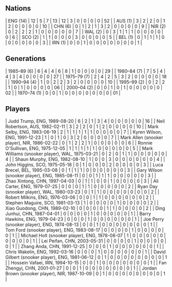 ## Nations

| ENG (14) | 12 | 5 | 7 | 13 | 12 | 3 | 0 | 0 | 0 | 0 | 52 |
| AUS (1) | 3 | 2 | 2 | 0 | 1 | 2 | 0 | 0 | 0 | 0 | 10 |
| CHN (6) | 0 | 1 | 2 | 1 | 3 | 2 | 0 | 0 | 0 | 0 | 9 |
| NIR (2) | 0 | 2 | 2 | 2 | 1 | 0 | 0 | 0 | 0 | 0 | 7 |
| WAL (2) | 0 | 3 | 1 | 1 | 1 | 0 | 0 | 0 | 0 | 0 | 6 |
| SCO (2) | 1 | 1 | 0 | 0 | 0 | 3 | 0 | 0 | 0 | 0 | 5 |
| BEL (1) | 0 | 1 | 1 | 1 | 0 | 0 | 0 | 0 | 0 | 0 | 3 |
| IRN (1) | 0 | 0 | 1 | 0 | 0 | 0 | 0 | 0 | 0 | 0 | 1 |

## Generations

| 1985–89 (6) | 6 | 4 | 4 | 6 | 8 | 1 | 0 | 0 | 0 | 0 | 29 |
| 1980–84 (7) | 7 | 5 | 4 | 4 | 3 | 4 | 0 | 0 | 0 | 0 | 27 |
| 1975–79 (7) | 2 | 4 | 2 | 5 | 3 | 2 | 0 | 0 | 0 | 0 | 18 |
| 1990–94 (4) | 1 | 0 | 2 | 2 | 3 | 2 | 0 | 0 | 0 | 0 | 10 |
| 1995–99 (2) | 0 | 2 | 2 | 1 | 0 | 1 | 0 | 0 | 0 | 0 | 06 |
| 2000–04 (2) | 0 | 0 | 1 | 0 | 1 | 0 | 0 | 0 | 0 | 0 | 02 |
| 1970–74 (1) | 0 | 0 | 1 | 0 | 0 | 0 | 0 | 0 | 0 | 0 | 01 |

## Players

| Judd Trump, ENG, 1989-08-20 | 6 | 2 | 1 | 3 | 4 | 0 | 0 | 0 | 0 | 0 | 16 |
| Neil Robertson, AUS, 1982-02-11 | 3 | 2 | 2 | 0 | 1 | 2 | 0 | 0 | 0 | 0 | 10 |
| Mark Selby, ENG, 1983-06-19 | 2 | 1 | 1 | 1 | 1 | 1 | 0 | 0 | 0 | 0 | 7 |
| Kyren Wilson, ENG, 1991-12-23 | 1 | 0 | 1 | 0 | 3 | 2 | 0 | 0 | 0 | 0 | 7 |
| Mark Allen (snooker player), NIR, 1986-02-22 | 0 | 1 | 2 | 2 | 1 | 0 | 0 | 0 | 0 | 0 | 6 |
| Ronnie O'Sullivan, ENG, 1975-12-05 | 1 | 1 | 1 | 1 | 1 | 0 | 0 | 0 | 0 | 0 | 5 |
| Mark Williams (snooker player), WAL, 1975-03-21 | 0 | 2 | 0 | 1 | 1 | 0 | 0 | 0 | 0 | 0 | 4 |
| Shaun Murphy, ENG, 1982-08-10 | 1 | 0 | 0 | 3 | 0 | 0 | 0 | 0 | 0 | 0 | 4 |
| John Higgins, SCO, 1975-05-18 | 0 | 1 | 0 | 0 | 0 | 2 | 0 | 0 | 0 | 0 | 3 |
| Luca Brecel, BEL, 1995-03-08 | 0 | 1 | 1 | 1 | 0 | 0 | 0 | 0 | 0 | 0 | 3 |
| Gary Wilson (snooker player), ENG, 1985-08-11 | 0 | 0 | 1 | 1 | 1 | 0 | 0 | 0 | 0 | 0 | 3 |
| Zhao Xintong, CHN, 1997-04-03 | 0 | 1 | 1 | 0 | 0 | 1 | 0 | 0 | 0 | 0 | 3 |
| Ali Carter, ENG, 1979-07-25 | 0 | 0 | 0 | 1 | 1 | 0 | 0 | 0 | 0 | 0 | 2 |
| Ryan Day (snooker player), WAL, 1980-03-23 | 0 | 1 | 1 | 0 | 0 | 0 | 0 | 0 | 0 | 0 | 2 |
| Robert Milkins, ENG, 1976-03-06 | 0 | 0 | 1 | 1 | 0 | 0 | 0 | 0 | 0 | 0 | 2 |
| Stephen Maguire, SCO, 1981-03-13 | 1 | 0 | 0 | 0 | 0 | 1 | 0 | 0 | 0 | 0 | 2 |
| Xiao Guodong, CHN, 1989-02-10 | 0 | 0 | 0 | 0 | 1 | 1 | 0 | 0 | 0 | 0 | 2 |
| Ding Junhui, CHN, 1987-04-01 | 0 | 0 | 0 | 0 | 1 | 0 | 0 | 0 | 0 | 0 | 1 |
| Barry Hawkins, ENG, 1979-04-23 | 0 | 0 | 0 | 1 | 0 | 0 | 0 | 0 | 0 | 0 | 1 |
| Joe Perry (snooker player), ENG, 1974-08-13 | 0 | 0 | 1 | 0 | 0 | 0 | 0 | 0 | 0 | 0 | 1 |
| Tom Ford (snooker player), ENG, 1983-08-17 | 0 | 0 | 0 | 0 | 1 | 0 | 0 | 0 | 0 | 0 | 1 |
| Michael Holt (snooker player), ENG, 1978-08-07 | 1 | 0 | 0 | 0 | 0 | 0 | 0 | 0 | 0 | 0 | 1 |
| Lei Peifan, CHN, 2003-05-31 | 0 | 0 | 0 | 0 | 1 | 0 | 0 | 0 | 0 | 0 | 1 |
| Zhang Anda, CHN, 1991-12-25 | 0 | 0 | 0 | 1 | 0 | 0 | 0 | 0 | 0 | 0 | 1 |
| Chris Wakelin, ENG, 1992-03-16 | 0 | 0 | 0 | 1 | 0 | 0 | 0 | 0 | 0 | 0 | 1 |
| David Gilbert (snooker player), ENG, 1981-06-12 | 0 | 1 | 0 | 0 | 0 | 0 | 0 | 0 | 0 | 0 | 1 |
| Hossein Vafaei, IRN, 1994-10-15 | 0 | 0 | 1 | 0 | 0 | 0 | 0 | 0 | 0 | 0 | 1 |
| Fan Zhengyi, CHN, 2001-01-27 | 0 | 0 | 1 | 0 | 0 | 0 | 0 | 0 | 0 | 0 | 1 |
| Jordan Brown (snooker player), NIR, 1987-10-09 | 0 | 1 | 0 | 0 | 0 | 0 | 0 | 0 | 0 | 0 | 1 |